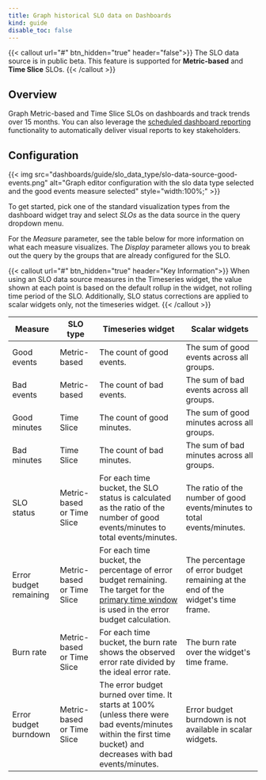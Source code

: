 ```yaml
---
title: Graph historical SLO data on Dashboards
kind: guide
disable_toc: false
---
```


{{< callout url="#" btn_hidden="true" header="false">}}
  The SLO data source is in public beta. This feature is supported for <strong>Metric-based</strong> and <strong>Time Slice</strong> SLOs.
{{< /callout >}}

## Overview

Graph Metric-based and Time Slice SLOs on dashboards and track trends over 15 months. You can also leverage the [scheduled dashboard reporting][1] functionality to automatically deliver visual reports to key stakeholders. 

## Configuration

{{< img src="dashboards/guide/slo_data_type/slo-data-source-good-events.png" alt="Graph editor configuration with the slo data type selected and the good events measure selected" style="width:100%;" >}}

To get started, pick one of the standard visualization types from the dashboard widget tray and select *SLOs* as the data source in the query dropdown menu. 

For the *Measure* parameter, see the table below for more information on what each measure visualizes. The *Display* parameter allows you to break out the query by the groups that are already configured for the SLO. 

{{< callout url="#" btn_hidden="true" header="Key Information">}}
  When using an SLO data source measures in the Timeseries widget, the value shown at each point is based on the default rollup in the widget, not rolling time period of the SLO. Additionally, SLO status corrections are applied to scalar widgets only, not the timeseries widget. 
{{< /callout >}}

| Measure | SLO type |  Timeseries widget  | Scalar widgets |
| -----  | ----- | ----- | ----- |
| Good events | Metric-based | The count of good events. | The sum of good events across all groups. |
| Bad events | Metric-based | The count of bad events. | The sum of bad events across all groups. |
| Good minutes | Time Slice | The count of good minutes. | The sum of good minutes across all groups. |
| Bad minutes | Time Slice | The count of bad minutes. | The sum of bad minutes across all groups. |
| SLO status | Metric-based or Time Slice | For each time bucket, the SLO status is calculated as the ratio of the number of good events/minutes to total events/minutes. | The ratio of the number of good events/minutes to total events/minutes. |
| Error budget remaining | Metric-based or Time Slice | For each time bucket, the percentage of error budget remaining. The target for the [primary time window][3] is used in the error budget calculation. | The percentage of error budget remaining at the end of the widget's time frame. |
| Burn rate | Metric-based or Time Slice | For each time bucket, the burn rate shows the observed error rate divided by the ideal error rate. | The burn rate over the widget's time frame. |
| Error budget burndown | Metric-based or Time Slice | The error budget burned over time. It starts at 100% (unless there were bad events/minutes within the first time bucket) and decreases with bad events/minutes. | Error budget burndown is not available in scalar widgets. |



[1]: /dashboards/sharing/scheduled_reports/
[2]: /service_management/service_level_objectives/#slo-status-corrections
[3]: /service_management/service_level_objectives/#configuration